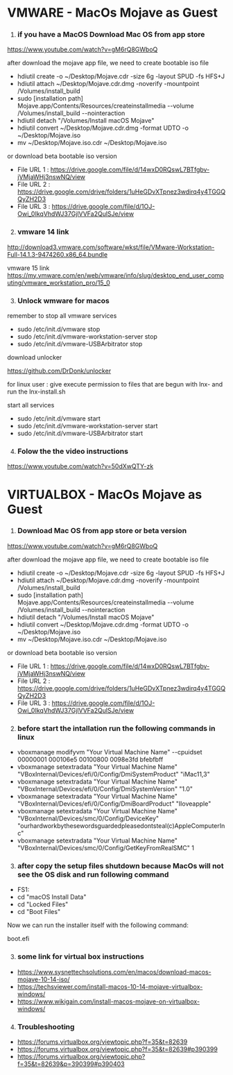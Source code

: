 # VMWARE - MacOs Mojave as Guest

1. ### if you have a MacOS Download Mac OS from app store

https://www.youtube.com/watch?v=gM6rQ8GWboQ

after download the mojave app file, we need to create bootable iso file

- hdiutil create -o ~/Desktop/Mojave.cdr -size 6g -layout SPUD -fs HFS+J
- hdiutil attach ~/Desktop/Mojave.cdr.dmg -noverify -mountpoint /Volumes/install_build
- sudo [installation path] Mojave.app/Contents/Resources/createinstallmedia --volume /Volumes/install_build --nointeraction
- hdiutil detach "/Volumes/Install macOS Mojave"
- hdiutil convert ~/Desktop/Mojave.cdr.dmg -format UDTO -o ~/Desktop/Mojave.iso
- mv ~/Desktop/Mojave.iso.cdr ~/Desktop/Mojave.iso

or download beta bootable iso version

- File URL 1 : https://drive.google.com/file/d/14wxD0RQswL7BTfgbv-jVMjaWHj3nswNQ/view
- File URL 2 : https://drive.google.com/drive/folders/1uHeGDvXTpnez3wdirq4y4TGGQQyZH2D3
- File URL 3 : https://drive.google.com/file/d/1OJ-Owi_0IkqVhdWJ37GjlVVFa2QulSJe/view

2. ### vmware 14 link
http://download3.vmware.com/software/wkst/file/VMware-Workstation-Full-14.1.3-9474260.x86_64.bundle

vmware 15 link
https://my.vmware.com/en/web/vmware/info/slug/desktop_end_user_computing/vmware_workstation_pro/15_0

3. ### Unlock wmware for macos

remember to stop all vmware services

- sudo /etc/init.d/vmware stop
- sudo /etc/init.d/vmware-workstation-server stop
- sudo /etc/init.d/vmware-USBArbitrator stop

download unlocker

https://github.com/DrDonk/unlocker

for linux user : give execute permission to files that are begun with lnx-
and run the lnx-install.sh

start all services

- sudo /etc/init.d/vmware start
- sudo /etc/init.d/vmware-workstation-server start
- sudo /etc/init.d/vmware-USBArbitrator start


4. ### Folow the the video instructions

https://www.youtube.com/watch?v=50dXwQTY-zk

# VIRTUALBOX - MacOs Mojave as Guest

1. ### Download Mac OS from app store or beta version

https://www.youtube.com/watch?v=gM6rQ8GWboQ

after download the mojave app file, we need to create bootable iso file

- hdiutil create -o ~/Desktop/Mojave.cdr -size 6g -layout SPUD -fs HFS+J
- hdiutil attach ~/Desktop/Mojave.cdr.dmg -noverify -mountpoint /Volumes/install_build
- sudo [installation path] Mojave.app/Contents/Resources/createinstallmedia --volume /Volumes/install_build --nointeraction
- hdiutil detach "/Volumes/Install macOS Mojave"
- hdiutil convert ~/Desktop/Mojave.cdr.dmg -format UDTO -o ~/Desktop/Mojave.iso
- mv ~/Desktop/Mojave.iso.cdr ~/Desktop/Mojave.iso

or download beta bootable iso version

- File URL 1 : https://drive.google.com/file/d/14wxD0RQswL7BTfgbv-jVMjaWHj3nswNQ/view
- File URL 2 : https://drive.google.com/drive/folders/1uHeGDvXTpnez3wdirq4y4TGGQQyZH2D3
- File URL 3 : https://drive.google.com/file/d/1OJ-Owi_0IkqVhdWJ37GjlVVFa2QulSJe/view

2. ### before start the intallation run the following commands in linux

- vboxmanage modifyvm "Your Virtual Machine Name" --cpuidset 00000001 000106e5 00100800 0098e3fd bfebfbff
- vboxmanage setextradata "Your Virtual Machine Name" "VBoxInternal/Devices/efi/0/Config/DmiSystemProduct" "iMac11,3"
- vboxmanage setextradata "Your Virtual Machine Name" "VBoxInternal/Devices/efi/0/Config/DmiSystemVersion" "1.0"
- vboxmanage setextradata "Your Virtual Machine Name" "VBoxInternal/Devices/efi/0/Config/DmiBoardProduct" "Iloveapple"
- vboxmanage setextradata "Your Virtual Machine Name" "VBoxInternal/Devices/smc/0/Config/DeviceKey" "ourhardworkbythesewordsguardedpleasedontsteal(c)AppleComputerInc"
- vboxmanage setextradata "Your Virtual Machine Name" "VBoxInternal/Devices/smc/0/Config/GetKeyFromRealSMC" 1

3. ### after copy the setup files shutdown because MacOs will not see the OS disk and run following command 

- FS1: 
- cd "macOS Install Data"
- cd "Locked Files"
- cd "Boot Files"

Now we can run the installer itself with the following command:

boot.efi

3. ### some link for virtual box instructions

- https://www.sysnettechsolutions.com/en/macos/download-macos-mojave-10-14-iso/
- https://techsviewer.com/install-macos-10-14-mojave-virtualbox-windows/
- https://www.wikigain.com/install-macos-mojave-on-virtualbox-windows/


4. ### Troubleshooting

- https://forums.virtualbox.org/viewtopic.php?f=35&t=82639
- https://forums.virtualbox.org/viewtopic.php?f=35&t=82639#p390399
- https://forums.virtualbox.org/viewtopic.php?f=35&t=82639&p=390399#p390403

